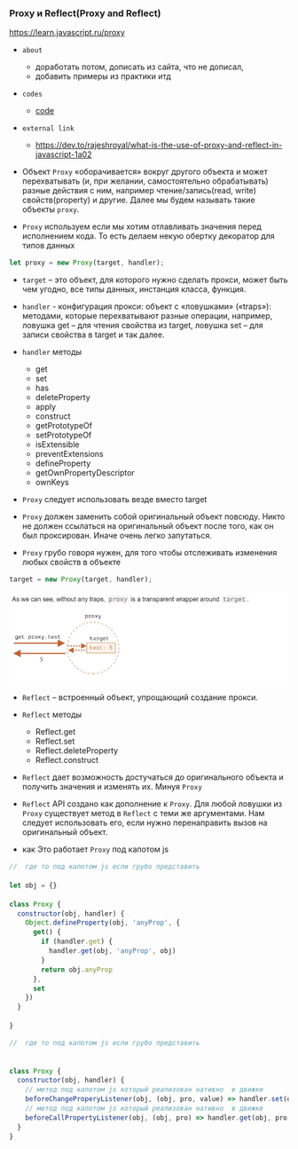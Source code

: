 ### Proxy и Reflect(Proxy and Reflect)

https://learn.javascript.ru/proxy

- `about`
    - доработать потом, дописать из сайта, что не дописал,
    - добавить примеры из практики итд

- `codes`
    - [code](../../codes/14-js-misc/_1-proxy.ts)

- `external link`
    - https://dev.to/rajeshroyal/what-is-the-use-of-proxy-and-reflect-in-javascript-1a02


- Объект `Proxy` «оборачивается» вокруг другого объекта и может перехватывать (и, при желании, самостоятельно
  обрабатывать) разные действия с ним, например чтение/запись(read, write) свойств(property) и другие. Далее мы будем
  называть такие объекты `proxy`.
- `Proxy` используем если мы хотим отлавливать значения перед исполнением кода. То есть делаем некую обертку декоратор
  для типов данных

```js
let proxy = new Proxy(target, handler);
```

- `target` – это объект, для которого нужно сделать прокси, может быть чем угодно, все типы данных, инстанция класса,
  функция.
- `handler` - конфигурация прокси: объект с «ловушками» («traps»): методами, которые перехватывают разные операции,
  например, ловушка get – для чтения свойства из target, ловушка set – для записи свойства в target и так далее.

- `handler` методы
    - get
    - set
    - has
    - deleteProperty
    - apply
    - construct
    - getPrototypeOf
    - setPrototypeOf
    - isExtensible
    - preventExtensions
    - defineProperty
    - getOwnPropertyDescriptor
    - ownKeys


- `Proxy` следует использовать везде вместо target
- `Proxy` должен заменить собой оригинальный объект повсюду. Никто не должен ссылаться на оригинальный объект после
  того, как он был проксирован. Иначе очень легко запутаться.
- `Proxy` грубо говоря нужен, для того чтобы отслеживать изменения любых свойств в объекте

```js
target = new Proxy(target, handler);
```

![img.png](../../../assets/how-to-work-proxy.png)

- `Reflect` – встроенный объект, упрощающий создание прокси.

- `Reflect` методы
    - Reflect.get
    - Reflect.set
    - Reflect.deleteProperty
    - Reflect.construct

- `Reflect` дает возможность достучаться до оригинального объекта и получить значения и изменять их. Минуя `Proxy`
- `Reflect` API создано как дополнение к `Proxy`. Для любой ловушки из `Proxy` существует метод в `Reflect` с теми же
  аргументами. Нам следует использовать его, если нужно перенаправить вызов на оригинальный объект.


- как Это работает `Proxy` под капотом js

```js
//  где то под капотом js если грубо представить

let obj = {}

class Proxy {
  constructor(obj, handler) {
    Object.defineProperty(obj, 'anyProp', {
      get() {
        if (handler.get) {
          handler.get(obj, 'anyProp', obj)
        }
        return obj.anyProp
      },
      set
    })
  }

}


```

```js
//  где то под капотом js если грубо представить


class Proxy {
  constructor(obj, handler) {
    // метод под капотом js который реализован нативно  в движке 
    beforeChangeProperyListener(obj, (obj, pro, value) => handler.set(obj, pro, value, obj))
    // метод под капотом js который реализован нативно  в движке 
    beforeCallPropertyListener(obj, (obj, pro) => handler.get(obj, pro, obj))
  }
}
```
